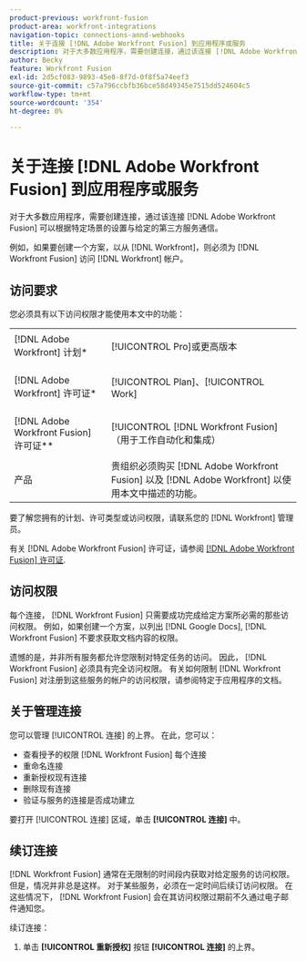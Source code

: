 ```yaml
---
product-previous: workfront-fusion
product-area: workfront-integrations
navigation-topic: connections-annd-webhooks
title: 关于连接 [!DNL Adobe Workfront Fusion] 到应用程序或服务
description: 对于大多数应用程序，需要创建连接，通过该连接 [!DNL Adobe Workfront Fusion] 可以根据特定场景的设置与给定的第三方服务通信。
author: Becky
feature: Workfront Fusion
exl-id: 2d5cf083-9893-45e8-8f7d-0f8f5a74eef3
source-git-commit: c57a796ccbfb36bce58d49345e7515dd524604c5
workflow-type: tm+mt
source-wordcount: '354'
ht-degree: 0%

---
```


# 关于连接 [!DNL Adobe Workfront Fusion] 到应用程序或服务

对于大多数应用程序，需要创建连接，通过该连接 [!DNL Adobe Workfront Fusion] 可以根据特定场景的设置与给定的第三方服务通信。

例如，如果要创建一个方案，以从 [!DNL Workfront]，则必须为 [!DNL Workfront Fusion] 访问 [!DNL Workfront] 帐户。

## 访问要求

您必须具有以下访问权限才能使用本文中的功能：

<table style="table-layout:auto">
 <col> 
 <col> 
 <tbody> 
  <tr> 
   <td role="rowheader">[!DNL Adobe Workfront] 计划*</td> 
   <td> <p>[!UICONTROL Pro]或更高版本</p> </td> 
  </tr> 
  <tr data-mc-conditions=""> 
   <td role="rowheader">[!DNL Adobe Workfront] 许可证*</td> 
   <td> <p>[!UICONTROL Plan]、[!UICONTROL Work]</p> </td> 
  </tr> 
  <tr> 
   <td role="rowheader">[!DNL Adobe Workfront Fusion] 许可证**</td> 
   <td> <p>[!UICONTROL [!DNL Workfront Fusion] （用于工作自动化和集成） </p> </td> 
  </tr> 
  <tr> 
   <td role="rowheader">产品</td> 
   <td>贵组织必须购买 [!DNL Adobe Workfront Fusion] 以及 [!DNL Adobe Workfront] 以使用本文中描述的功能。</td> 
  </tr>
 </tbody> 
</table>

要了解您拥有的计划、许可类型或访问权限，请联系您的 [!DNL Workfront] 管理员。

有关 [!DNL Adobe Workfront Fusion] 许可证，请参阅 [[!DNL Adobe Workfront Fusion] 许可证](../../workfront-fusion/get-started/license-automation-vs-integration.md).

## 访问权限

每个连接， [!DNL Workfront Fusion] 只需要成功完成给定方案所必需的那些访问权限。 例如，如果创建一个方案，以列出 [!DNL Google Docs], [!DNL Workfront Fusion] 不要求获取文档内容的权限。

遗憾的是，并非所有服务都允许您限制对特定任务的访问。 因此， [!DNL Workfront Fusion] 必须具有完全访问权限。 有关如何限制 [!DNL Workfront Fusion] 对注册到这些服务的帐户的访问权限，请参阅特定于应用程序的文档。

## 关于管理连接

您可以管理 [!UICONTROL 连接] 的上界。 在此，您可以：

* 查看授予的权限 [!DNL Workfront Fusion] 每个连接
* 重命名连接
* 重新授权现有连接
* 删除现有连接
* 验证与服务的连接是否成功建立

要打开 [!UICONTROL 连接] 区域，单击 <b>[!UICONTROL 连接]</b> 中。

## 续订连接

[!DNL Workfront Fusion] 通常在无限制的时间段内获取对给定服务的访问权限。 但是，情况并非总是这样。 对于某些服务，必须在一定时间后续订访问权限。 在这些情况下， [!DNL Workfront Fusion] 会在其访问权限过期前不久通过电子邮件通知您。

续订连接：

1. 单击 **[!UICONTROL 重新授权]** 按钮 **[!UICONTROL 连接]** 的上界。
